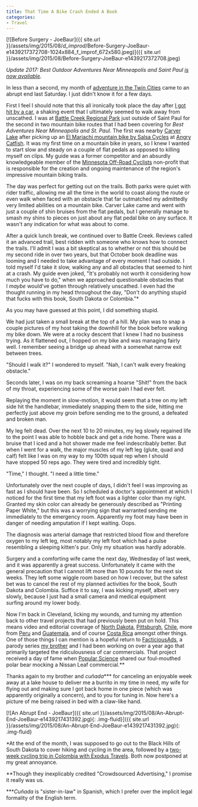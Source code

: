 ```yaml
---
title: That Time A Bike Crash Ended A Book
categories:
- Travel
---
```


[![Before Surgery - JoeBaur]({{ site.url }}/assets/img/2015/08/_d_improd_/Before-Surgery-JoeBaur-e1439217372708-1024x884_f_improf_672x580.jpeg)]({{ site.url }}/assets/img/2015/08/Before-Surgery-JoeBaur-e1439217372708.jpeg)

_Update 2017: Best Outdoor Adventures Near Minneapolis and Saint Paul [is now available](http://a.co/0P7T0S2)._

In less than a second, my month of [adventure in the Twin Cities](https://withoutapath.com/twin-cities-outdoors/) came to an abrupt end last Saturday. I just didn't know it for a few days.<!-- more -->

First I feel I should note that this all ironically took place the day after [I got hit by a car](https://withoutapath.com/that-time-i-got-hit-by-a-car/), a shaking event that I ultimately seemed to walk away from unscathed. I was at [Battle Creek Regional Park](https://parks.co.ramsey.mn.us/parks/pages/battlecreek.aspx) just outside of Saint Paul for the second in two mountain bike routes that I had been covering for _Best Adventures Near Minneapolis and St. Paul_. The first was nearby [Carver Lake](http://www.ci.woodbury.mn.us/parks-and-trails/parks/carver-lake-park-beach) after picking up an [El Mariachi mountain bike by Salsa Cycles](http://salsacycles.com/bikes/el_mariachi) at [Angry Catfish](http://angrycatfishbicycle.com/). It was my first time on a mountain bike in years, so I knew I wanted to start slow and steady on a couple of flat pedals as opposed to killing myself on clips. My guide was a former competitor and an absurdly knowledgeable member of the [Minnesota Off-Road Cyclists](http://www.morcmtb.org/) non-profit that is responsible for the creation and ongoing maintenance of the region's impressive mountain biking trails.

The day was perfect for getting out on the trails. Both parks were quiet with rider traffic, allowing me all the time in the world to coast along the route or even walk when faced with an obstacle that far outmatched my admittedly very limited abilities on a mountain bike. Carver Lake came and went with just a couple of shin bruises from the flat pedals, but I generally manage to smash my shins to pieces on just about any flat pedal bike on any surface. It wasn't any indication for what was about to come.

After a quick lunch break, we continued over to Battle Creek. Reviews called it an advanced trail, best ridden with someone who knows how to connect the trails. I'll admit I was a bit skeptical as to whether or not this should be my second ride in over two years, but that October book deadline was looming and I needed to take advantage of every moment I had outside. I told myself I'd take it slow, walking any and all obstacles that seemed to hint at a crash. My guide even joked, "It's probably not worth it considering how much you have to do," when we approached questionable obstacles that I _maybe_ would've gotten through relatively unscathed. I even had the thought running in my head throughout the day, "Don't do anything stupid that fucks with this book, South Dakota or Colombia."*

As you may have guessed at this point, I did something stupid.

We had just taken a small break at the top of a hill. My plan was to snap a couple pictures of my host taking the downhill for the book before walking my bike down. We were at a rocky descent that I knew I had no business trying. As it flattened out, I hopped on my bike and was managing fairly well. I remember seeing a bridge up ahead with a somewhat narrow exit between trees.

"Should I walk it?" I wondered to myself. "Nah, I can't walk every freaking obstacle."

Seconds later, I was on my back screaming a hoarse "Shit!" from the back of my throat, experiencing some of the worse pain I had ever felt.

Replaying the moment in slow-motion, it would seem that a tree on my left side hit the handlebar, immediately snapping them to the side, hitting me perfectly just above my groin before sending me to the ground, a defeated and broken man.

My leg felt dead. Over the next 10 to 20 minutes, my leg slowly regained life to the point I was able to hobble back and get a ride home. There was a bruise that I iced and a hot shower made me feel indescribably better. But when I went for a walk, the major muscles of my left leg (glute, quad and calf) felt like I was on my way to my 100th squat rep when I should have stopped 50 reps ago. They were tired and incredibly tight.

"Time," I thought. "I need a little time."

Unfortunately over the next couple of days, I didn't feel I was improving as fast as I should have been. So I scheduled a doctor's appointment at which I noticed for the first time that my left foot was a lighter color than my right. Granted my skin color can already be generously described as "Printing Paper White," but this was a worrying sign that warranted sending me immediately to the emergency room. Apparently my foot may have been in danger of needing amputation if I kept waiting. Oops.

The diagnosis was arterial damage that restricted blood flow and therefore oxygen to my left leg, most notably my left foot which had a pulse resembling a sleeping kitten's pur. Only my situation was hardly adorable.

Surgery and a comforting wife came the next day, Wednesday of last week, and it was apparently a great success. Unfortunately it came with the general precaution that I cannot lift more than 10 pounds for the next six weeks. They left some wiggle room based on how I recover, but the safest bet was to cancel the rest of my planned activities for the book, South Dakota and Colombia. Suffice it to say, I was kicking myself, albeit very slowly, because I just had a small camera and medical equipment surfing around my lower body.

Now I'm back in Cleveland, licking my wounds, and turning my attention back to other travel projects that had previously been put on hold. This means video and editorial coverage of [North Dakota](https://withoutapath.com/north-dakota-teddy-roosevelt-and-the-badlands/), [Pittsburgh](https://withoutapath.com/pittsburgh-photography/), [Chile](https://withoutapath.com/category/travel/international/south-america/chile/), more from [Peru](https://withoutapath.com/category/travel/international/south-america/peru/) and [Guatemala](https://withoutapath.com/category/travel/international/central-america/guatemala/), and of course [Costa Rica](https://withoutapath.com/category/travel/international/central-america/costa-rica/) amongst other things. One of those things I can mention is a hopeful return to [FacticiousAds](https://www.youtube.com/user/facticiousads), a parody series [my brother](http://lostcaws.com) and I had been working on over a year ago that primarily targeted the ridiculousness of car commercials. That project received a day of fame when [Popular Science](http://www.popsci.com/article/cars/video-polar-bear-asks-electric-car-driver-stop-melting-his-home) shared our foul-mouthed polar bear mocking a Nissan Leaf commercial.**

Thanks again to my brother and _cuñada_*** for canceling an enjoyable week away at a lake house to deliver me a burrito in my time in need, my wife for flying out and making sure I got back home in one piece (which was apparently originally a concern), and to you for tuning in. Now here's a picture of me being raised in bed with a claw-like hand.

[![An Abrupt End - JoeBaur]({{ site.url }}/assets/img/2015/08/An-Abrupt-End-JoeBaur-e1439217431392.jpg){: .img-fluid}]({{ site.url }}/assets/img/2015/08/An-Abrupt-End-JoeBaur-e1439217431392.jpg){: .img-fluid}

*At the end of the month, I was supposed to go out to the Black Hills of South Dakota to cover hiking and cycling in the area, followed by a [two-week cycling trip in Colombia with Exodus Travels](http://www.exodustravels.com/usa/colombia-holidays/cycling/cycling-colombia/may-86639). Both now postponed at my great annoyance.

**Though they inexplicably credited "Crowdsourced Advertising," I promise it really was us.

***_Cuñada_ is "sister-in-law" in Spanish, which I prefer over the implicit legal formality of the English term.
